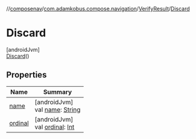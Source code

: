 //[composenav](../../../../index.md)/[com.adamkobus.compose.navigation](../../index.md)/[VerifyResult](../index.md)/[Discard](index.md)

# Discard

[androidJvm]\
[Discard](index.md)()

## Properties

| Name | Summary |
|---|---|
| [name](../../-tab-state-saving-behaviour/-d-o-n-t_-s-a-v-e/index.md#-372974862%2FProperties%2F-1047480006) | [androidJvm]<br>val [name](../../-tab-state-saving-behaviour/-d-o-n-t_-s-a-v-e/index.md#-372974862%2FProperties%2F-1047480006): [String](https://kotlinlang.org/api/latest/jvm/stdlib/kotlin/-string/index.html) |
| [ordinal](../../-tab-state-saving-behaviour/-d-o-n-t_-s-a-v-e/index.md#-739389684%2FProperties%2F-1047480006) | [androidJvm]<br>val [ordinal](../../-tab-state-saving-behaviour/-d-o-n-t_-s-a-v-e/index.md#-739389684%2FProperties%2F-1047480006): [Int](https://kotlinlang.org/api/latest/jvm/stdlib/kotlin/-int/index.html) |
